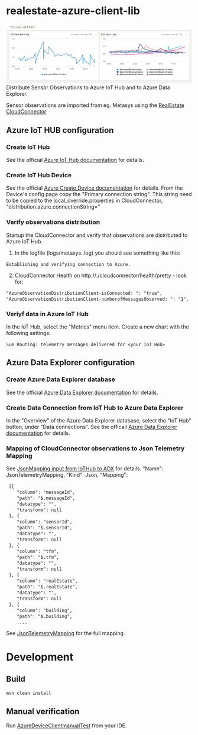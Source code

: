 # realestate-azure-client-lib
![Co2 Observations Example](./doc/images/co2-observations.png)
Distribute Sensor Observations to Azure IoT Hub and to Azure Data Explorer.

Sensor observations are imported from eg. Metasys using the [RealEstate CloudConnector](https://github.com/Cantara/realestate-metasys-cloudconnector-agent)

## Azure IoT HUB configuration

### Create IoT Hub
See the official [Azure IoT Hub documentation](https://docs.microsoft.com/en-us/azure/iot-hub/iot-hub-create-through-portal) for details.

### Create IoT Hub Device
See the official [Azure Create Device documentation](https://docs.microsoft.com/en-us/azure/iot-hub/iot-hub-create-through-portal#create-a-device-identity) for details.
From the Device's config page copy the "Primary connection string".
This string need to be copied to the local_override.properties in CloudConnector, "distribution.azure.connectionString="

### Verify observations distribution
Startup the CloudConnector and verify that observations are distributed to Azure IoT Hub.

1. In the logfile (logs/metasys..log) you should see something like this:
```
Establishing and verifying connection to Azure.
```
2. CloudConnector Health on http://<server>:<port>/cloudconnector/health/pretty - look for:
```
"AzureObservationDistributionClient-isConnected: ": "true",
"AzureObservationDistributionClient-numberofMessagesObserved: ": "1",
```

### Veriyf data in Azure IoT Hub
In the IoT Hub, select the "Metrics" menu item.
Create a new chart with the following settings:
```
Sum Routing: telemetry messages delivered for <your IoT Hub>
```

## Azure Data Explorer configuration

### Create Azure Data Explorer database
See the official [Azure Data Explorer documentation](https://docs.microsoft.com/en-us/azure/data-explorer/create-cluster-database-portal) for details.

### Create Data Connection from IoT Hub to Azure Data Explorer
In the "Overview" of the Azure Data Explorer database, select the "IoT Hub" button, under "Data connections".
See the officail [Azure Data Explorer documentation](https://docs.microsoft.com/en-us/azure/data-explorer/create-iot-hub-connection?tabs=portal) for details.

### Mapping of CloudConnector observations to  Json Telemetry Mapping
See [JsonMapping input from IoTHub to ADX](https://learn.microsoft.com/en-us/azure/data-explorer/kusto/management/json-mapping) for details.
"Name": JsonTelemetryMapping,
"Kind": Json,
"Mapping":
```
 [{
 	"column": "messageId",
 	"path": "$.messageId",
 	"datatype": "",
 	"transform": null
 }, {
 	"column": "sensorId",
 	"path": "$.sensorId",
 	"datatype": "",
 	"transform": null
 }, {
 	"column": "tfm",
 	"path": "$.tfm",
 	"datatype": "",
 	"transform": null
 }, {
 	"column": "realEstate",
 	"path": "$.realEstate",
 	"datatype": "",
 	"transform": null
 }, {
 	"column": "building",
 	"path": "$.building",
 	....
```
See [JsonTelemetryMapping](./JsonTelemetryMapping.json) for the full mapping.


# Development

## Build
```
mvn clean install
```

## Manual verification

Run [AzureDeviceClientmanualTest](src/test/java/no/cantara/realestate/azure/iot/AzureDeviceClientManualTest.java) from your IDE.

